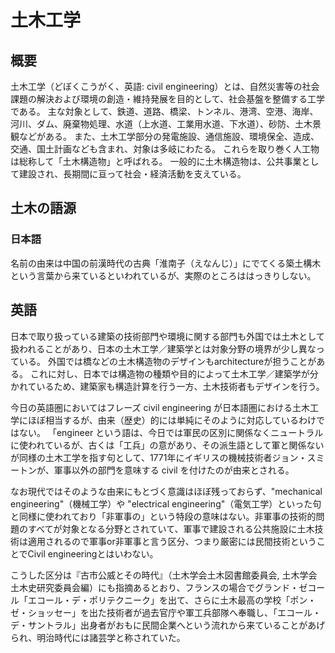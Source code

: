 # 土木工学


<WikipediaCitation
  language="ja"
  title="土木工学"
  access="2023/06/15"
  version="94736569"
/>


## 概要

土木工学（どぼくこうがく、英語: civil engineering）とは、自然災害等の社会課題の解決および環境の創造・維持発展を目的として、社会基盤を整備する工学である。
主な対象として、鉄道、道路、橋梁、トンネル、港湾、空港、海岸、河川、ダム、廃棄物処理、水道（上水道、工業用水道、下水道）、砂防、土木景観などがある。
また、土木工学部分の発電施設、通信施設、環境保全、造成、交通、国土計画なども含まれ、対象は多岐にわたる。
これらを取り巻く人工物は総称して「土木構造物」と呼ばれる。
一般的に土木構造物は、公共事業として建設され、長期間に亘って社会・経済活動を支えている。


## 土木の語源

### 日本語

名前の由来は中国の前漢時代の古典「淮南子（えなんじ）」にでてくる築土構木という言葉から来ているといわれているが、実際のところははっきりしない。

## 英語

日本で取り扱っている建築の技術部門や環境に関する部門も外国では土木として扱われることがあり、日本の土木工学／建築学とは対象分野の境界が少し異なっている。
外国では橋などの土木構造物のデザインもarchitectureが担うことがある。
これに対し、日本では構造物の種類や目的によって土木工学／建築学が分かれているため、建築家も構造計算を行う一方、土木技術者もデザインを行う。

今日の英語圏においてはフレーズ civil engineering が日本語圏における土木工学にほぼ相当するが、由来（歴史）的には単純にそのように対応しているわけではない。
「engineer という語は、今日では軍民の区別に関係なくニュートラルに使われているが、古くは「工兵」の意があり、その派生語として軍と関係ないが同様の土木工学を指す句として、1771年にイギリスの機械技術者ジョン・スミートンが、軍事以外の部門を意味する civil を付けたのが由来とされる。

なお現代ではそのような由来にもとづく意識はほぼ残っておらず、"mechanical engineering"（機械工学）や "electrical engineering"（電気工学）といった句と同様に使われており「非軍事の」という特段の意味はない。非軍事の技術的問題のすべてが対象となる分野とされていて、軍事で建設される公共施設に土木技術は適用されるので軍事or非軍事と言う区分、つまり厳密には民間技術ということでCivil engineeringとはいわない。

こうした区分は『古市公威とその時代』（土木学会土木図書館委員会, 土木学会土木史研究委員会編）にも指摘あるとおり、フランスの場合でグランド・ゼコール「エコール・デ・ポリテクニーク」を出て、さらに土木最高の学校「ポン・ゼ・ショッセー」を出た技術者が過去官庁や軍工兵部隊へ奉職し、「エコール・デ・サントラル」出身者がおもに民間企業へという流れから来ていることがあげられ、明治時代には諸芸学と称されていた。
